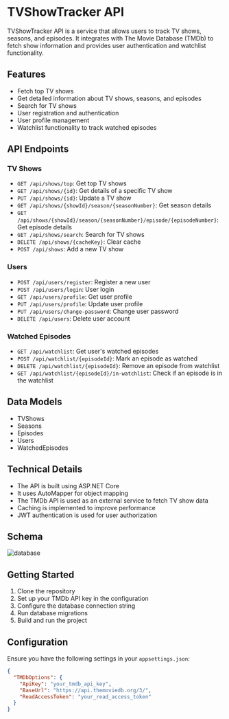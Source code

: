 # TVShowTracker API

TVShowTracker API is a service that allows users to track TV shows, seasons, and episodes. It integrates with The Movie Database (TMDb) to fetch show information and provides user authentication and watchlist functionality.

## Features

- Fetch top TV shows
- Get detailed information about TV shows, seasons, and episodes
- Search for TV shows
- User registration and authentication
- User profile management
- Watchlist functionality to track watched episodes

## API Endpoints

### TV Shows

- `GET /api/shows/top`: Get top TV shows
- `GET /api/shows/{id}`: Get details of a specific TV show
- `PUT /api/shows/{id}`: Update a TV show
- `GET /api/shows/{showId}/season/{seasonNumber}`: Get season details
- `GET /api/shows/{showId}/season/{seasonNumber}/episode/{episodeNumber}`: Get episode details
- `GET /api/shows/search`: Search for TV shows
- `DELETE /api/shows/{cacheKey}`: Clear cache
- `POST /api/shows`: Add a new TV show

### Users

- `POST /api/users/register`: Register a new user
- `POST /api/users/login`: User login
- `GET /api/users/profile`: Get user profile
- `PUT /api/users/profile`: Update user profile
- `PUT /api/users/change-password`: Change user password
- `DELETE /api/users`: Delete user account

### Watched Episodes

- `GET /api/watchlist`: Get user's watched episodes
- `POST /api/watchlist/{episodeId}`: Mark an episode as watched
- `DELETE /api/watchlist/{episodeId}`: Remove an episode from watchlist
- `GET /api/watchlist/{episodeId}/in-watchlist`: Check if an episode is in the watchlist

## Data Models

- TVShows
- Seasons
- Episodes
- Users
- WatchedEpisodes

## Technical Details

- The API is built using ASP.NET Core
- It uses AutoMapper for object mapping
- The TMDb API is used as an external service to fetch TV show data
- Caching is implemented to improve performance
- JWT authentication is used for user authorization

## Schema
![database](https://github.com/user-attachments/assets/79989060-6b3c-4caf-a517-489d79f99391)

## Getting Started

1. Clone the repository
2. Set up your TMDb API key in the configuration
3. Configure the database connection string
4. Run database migrations
5. Build and run the project

## Configuration

Ensure you have the following settings in your `appsettings.json`:

```json
{
  "TMDbOptions": {
    "ApiKey": "your_tmdb_api_key",
    "BaseUrl": "https://api.themoviedb.org/3/",
    "ReadAccessToken": "your_read_access_token"
  }
}
